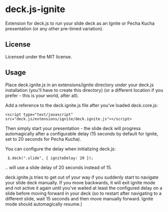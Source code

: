 # deck.js-ignite
Extension for deck.js to run your slide deck as an Ignite or Pecha Kucha
presentation (or any other pre-timed variation).

## License
Licensed under the MIT license.

## Usage
Place deck.ignite.js in an extensions/ignite directory under your deck.js
installation (you'll have to create this directory) (or a different 
location if you prefer - this is your world, after all).

Add a reference to the deck.ignite.js file after you've loaded deck.core.js:

    <script type="text/javascript" src="deck.js/extensions/ignite/deck.ignite.js"></script>

Then simply start your presentation - the slide deck will progress 
automagically after a configurable delay (15 seconds by default for 
Ignite, set to 20 seconds for Pecha Kucha).

You can configure the delay when initializing deck.js:

     $.deck(".slide", { igniteDelay: 20 });

.. will use a slide delay of 20 seconds instead of 15.

deck.ignite.js tries to get out of your way if you suddenly start to 
navigate your slide deck manually. If you move backwards, it will exit 
ignite mode and not active it again until you've waited at least the
configured delay on a slide before moving forward in your deck (so to
restart after navigating to a different slide, wait 15 seconds and then
move manually forward. Ignite mode should automagically resume.)

